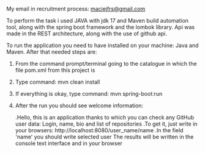 My email in recruitment process: maciejfrs@gmail.com

To perform the task i used JAVA with jdk 17 and Maven build automation tool, along with the spring boot framework and the lombok library.
Api was made in the REST architecture, along with the use of github api.

To run the application you need to have installed on your machine: Java and Maven.
After that needed steps are:
1. From the command prompt/terminal going to the catalogue in which the file pom.xml from this project is
2. Type command: mvn clean install
3. If everything is okay, type command: mvn spring-boot:run
4. After the run you should see welcome information:

	.Hello, this is an application thanks to which you can check any GitHub user data:
          Login, name, bio and list of repositories
        .To get it, just write in your browsers:
          http://localhost:8080/user_name/name
        .In the field 'name' you should write selected user
          The results will be written in the console text interface and in your browser